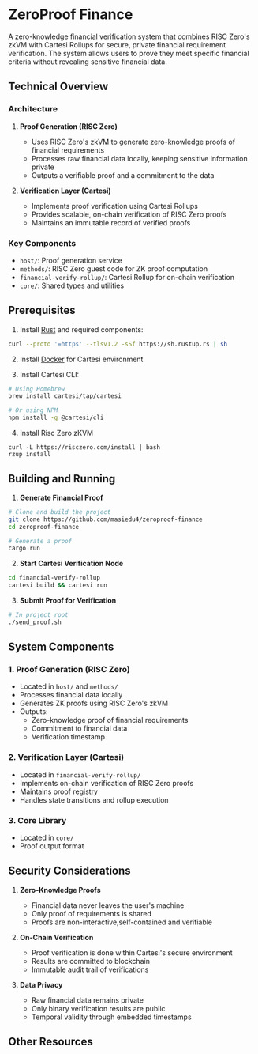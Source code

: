 # ZeroProof Finance

A zero-knowledge financial verification system that combines RISC Zero's zkVM with Cartesi Rollups for secure, private financial requirement verification. The system allows users to prove they meet specific financial criteria without revealing sensitive financial data.

## Technical Overview

### Architecture
1. **Proof Generation (RISC Zero)**
   - Uses RISC Zero's zkVM to generate zero-knowledge proofs of financial requirements
   - Processes raw financial data locally, keeping sensitive information private
   - Outputs a verifiable proof and a commitment to the data

2. **Verification Layer (Cartesi)**
   - Implements proof verification using Cartesi Rollups
   - Provides scalable, on-chain verification of RISC Zero proofs
   - Maintains an immutable record of verified proofs

### Key Components
- `host/`: Proof generation service
- `methods/`: RISC Zero guest code for ZK proof computation
- `financial-verify-rollup/`: Cartesi Rollup for on-chain verification
- `core/`: Shared types and utilities

## Prerequisites

1. Install [Rust](https://rustup.rs/) and required components:
```bash
curl --proto '=https' --tlsv1.2 -sSf https://sh.rustup.rs | sh
```

2. Install [Docker](https://docs.docker.com/get-docker/) for Cartesi environment

3. Install Cartesi CLI:
```bash
# Using Homebrew
brew install cartesi/tap/cartesi

# Or using NPM
npm install -g @cartesi/cli
```

4. Install Risc Zero zKVM
```
curl -L https://risczero.com/install | bash
rzup install
```

## Building and Running

1. **Generate Financial Proof**
```bash
# Clone and build the project
git clone https://github.com/masiedu4/zeroproof-finance
cd zeroproof-finance

# Generate a proof
cargo run
```

2. **Start Cartesi Verification Node**
```bash
cd financial-verify-rollup
cartesi build && cartesi run
```

3. **Submit Proof for Verification**
```bash
# In project root
./send_proof.sh
```

## System Components

### 1. Proof Generation (RISC Zero)
- Located in `host/` and `methods/`
- Processes financial data locally
- Generates ZK proofs using RISC Zero's zkVM
- Outputs:
  - Zero-knowledge proof of financial requirements
  - Commitment to financial data
  - Verification timestamp

### 2. Verification Layer (Cartesi)
- Located in `financial-verify-rollup/`
- Implements on-chain verification of RISC Zero proofs
- Maintains proof registry
- Handles state transitions and rollup execution

### 3. Core Library
- Located in `core/`
- Proof output format


## Security Considerations

1. **Zero-Knowledge Proofs**
   - Financial data never leaves the user's machine
   - Only proof of requirements is shared
   - Proofs are non-interactive,self-contained and verifiable

2. **On-Chain Verification**
   - Proof verification is done within Cartesi's secure environment
   - Results are committed to blockchain
   - Immutable audit trail of verifications

3. **Data Privacy**
   - Raw financial data remains private
   - Only binary verification results are public
   - Temporal validity through embedded timestamps


## Other Resources


